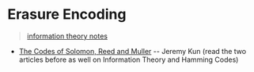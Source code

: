 # Erasure Encoding
> [information theory notes](https://github.com/AmarRSingh/notes/tree/master/Cryptography/InformationTheory)

* [The Codes of Solomon, Reed and Muller](https://jeremykun.com/2015/03/23/the-codes-of-solomon-reed-and-muller/) -- Jeremy Kun (read the two articles before as well on Information Theory and Hamming Codes)